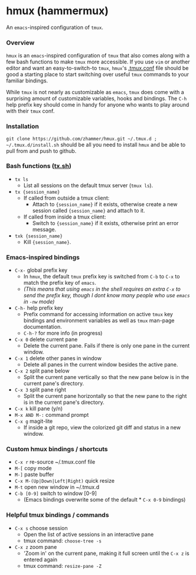 # hmux (hammermux)
An ```emacs```-inspired configuration of ```tmux```.

### Overview
```hmux``` is an ```emacs```-inspired configuration of ```tmux``` that also comes along with a few bash functions to make ```tmux``` more accessible. If you use ```vim``` or another editor and want an easy-to-switch-to ```tmux```, ```hmux```'s [.tmux.conf](.tmux.conf) file should be good a starting place to start switching over useful ```tmux``` commands to your familiar bindings.

While ```tmux``` is not nearly as customizable as ```emacs```, ```tmux``` does come with a surprising amount of customizable variables, hooks and bindings. The ```C-h``` help prefix key should come in handy for anyone who wants to play around with their ```tmux``` conf.

### Installation
```git clone https://github.com/zhammer/hmux.git ~/.tmux.d ; ~/.tmux.d/install.sh``` should be all you need to install ```hmux``` and be able to pull from and push to github.

### Bash functions ([tx.sh](tx.sh))
* ```tx ls```
    * List all sessions on the default tmux server (```tmux ls```).
* ```tx {session_name}```
    * If called from outside a tmux client:
         * Attach to ```{session_name}``` if it exists, otherwise create a new session called ```{session_name}``` and attach to it.
    * If called from inside a tmux client:
         * Switch to ```{session_name}``` if it exists, otherwise print an error message.
* ```txk {session_name}```
    * Kill ```{session_name}```.

### Emacs-inspired bindings
* ```C-x-``` global prefix key
    * In ```hmux```, the default ```tmux``` prefix key is switched from ```C-b``` to ```C-x``` to match the prefix key of ```emacs```.
    * *(This means that using ```emacs``` in the shell requires an extra ```C-x``` to send the prefix key, though I dont know many people who use ```emacs``` in ```-nw``` mode)*
* ```C-h-``` help prefix key
    * Prefix command for accessing information on active ```tmux``` key bindings and environment variables as well as ```tmux``` man-page documentation.
    * ```C-h-?``` for more info (in progress)
* ```C-x 0``` delete current pane
    * Delete the current pane. Fails if there is only one pane in the current window.
* ```C-x 1``` delete other panes in window
    * Delete all panes in the current window besides the active pane.
* ```C-x 2``` split pane below
    * Split the current pane vertically so that the new pane below is in the current pane's directory.
* ```C-x 3``` split pane right
    * Split the current pane horizontally so that the new pane to the right is in the current pane's directory.
* ```C-x k``` kill pane (y/n)
* ```M-x AND M-:``` command prompt
* ```C-x g``` magit-lite
    * If inside a git repo, view the colorized git diff and status in a new window.

### Custom hmux bindings / shortcuts
* ```C-x r``` re-source ~/.tmux.conf file
* ```M-[``` copy mode
* ```M-]``` paste buffer
* ```C-x M-(Up|Down|Left|Right)``` quick resize
* ```M-t``` open new window in ~/.tmux.d
* ```C-b [0-9]``` switch to window [0-9]
    * (Emacs bindings overwrite some of the default * ```C-x 0-9``` bindings)

### Helpful tmux bindings / commands
* ```C-x s``` choose session
    * Open the list of active sessions in an interactive pane
    * tmux command: ```choose-tree -s```
* ```C-x z``` zoom pane
    * 'Zoom in' on the current pane, making it full screen until the ```C-x z``` is entered again
    * tmux command: ```resize-pane -Z```
